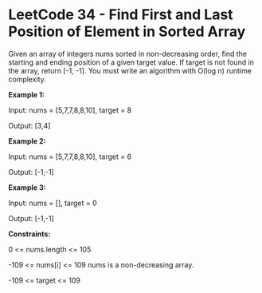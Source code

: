 # LeetCode 34 - Find First and Last Position of Element in Sorted Array
Given an array of integers nums sorted in non-decreasing order, find the starting and ending position of a given target value.
If target is not found in the array, return [-1, -1].
You must write an algorithm with O(log n) runtime complexity. 

**Example 1:**

Input: nums = [5,7,7,8,8,10], target = 8

Output: [3,4]

**Example 2:**

Input: nums = [5,7,7,8,8,10], target = 6

Output: [-1,-1]

**Example 3:**

Input: nums = [], target = 0

Output: [-1,-1]
 

**Constraints:**

0 <= nums.length <= 105

-109 <= nums[i] <= 109
nums is a non-decreasing array.

-109 <= target <= 109
